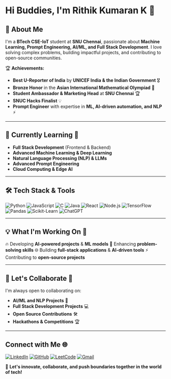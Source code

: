 # Hi Buddies, I'm Rithik Kumaran K 👋

## 🚀 About Me
I'm a **BTech CSE-IoT** student at **SNU Chennai**, passionate about **Machine Learning, Prompt Engineering, AI/ML, and Full Stack Development**. I love solving complex problems, building impactful projects, and contributing to open-source communities.

🏆 **Achievements:**
- **Best U-Reporter of India** by **UNICEF India & the Indian Government** 🎖️
- **Bronze Honor** in the **Asian International Mathematical Olympiad** 🏅
- **Student Ambassador & Marketing Head** at **SNU Chennai** 🏆
- **SNUC Hacks Finalist** 💡
- **Prompt Engineer** with expertise in **ML, AI-driven automation, and NLP** ⚡

---

## 🌱 Currently Learning 📖
- **Full Stack Development** (Frontend & Backend)
- **Advanced Machine Learning & Deep Learning**
- **Natural Language Processing (NLP) & LLMs**
- **Advanced Prompt Engineering**
- **Cloud Computing & Edge AI**

---

## 🛠️ Tech Stack & Tools
![Python](https://img.shields.io/badge/Python-3776AB?style=for-the-badge&logo=python&logoColor=white)
![JavaScript](https://img.shields.io/badge/JavaScript-F7DF1E?style=for-the-badge&logo=javascript&logoColor=black)
![C](https://img.shields.io/badge/C-00599C?style=for-the-badge&logo=c&logoColor=white)
![Java](https://img.shields.io/badge/Java-007396?style=for-the-badge&logo=java&logoColor=white)
![React](https://img.shields.io/badge/React-61DAFB?style=for-the-badge&logo=react&logoColor=black)
![Node.js](https://img.shields.io/badge/Node.js-339933?style=for-the-badge&logo=node-dot-js&logoColor=white)
![TensorFlow](https://img.shields.io/badge/TensorFlow-FF6F00?style=for-the-badge&logo=tensorflow&logoColor=white)
![Pandas](https://img.shields.io/badge/Pandas-150458?style=for-the-badge&logo=pandas&logoColor=white)
![Scikit-Learn](https://img.shields.io/badge/Scikit--Learn-F7931E?style=for-the-badge&logo=scikit-learn&logoColor=white)
![ChatGPT](https://img.shields.io/badge/ChatGPT-00A67E?style=for-the-badge&logo=openai&logoColor=white)

---

## 💡 What I'm Working On 🚀
🔥 Developing **AI-powered projects** & **ML models**
🎯 Enhancing **problem-solving skills** 
🌐 Building **full-stack applications** & **AI-driven tools**
⚡ Contributing to **open-source projects**

---

## 🤝 Let's Collaborate 🤝
I'm always open to collaborating on:
- **AI/ML and NLP Projects** 🤖
- **Full Stack Development Projects** 💻
- **Open Source Contributions** 🛠️
- **Hackathons & Competitions** 🏆

---

## Connect with Me 🌐
[![LinkedIn](https://img.shields.io/badge/LinkedIn-0077B5?style=for-the-badge&logo=linkedin&logoColor=white)](https://linkedin.com/in/rithik-kumaran)
[![GitHub](https://img.shields.io/badge/GitHub-181717?style=for-the-badge&logo=github&logoColor=white)](https://github.com/RITHIKKUMARAN/RITHIKKUMARAN)
[![LeetCode](https://img.shields.io/badge/LeetCode-FFA116?style=for-the-badge&logo=leetcode&logoColor=black)](https://leetcode.com/u/RITHIK_KUMARAN_K/)
[![Gmail](https://img.shields.io/badge/Gmail-D14836?style=for-the-badge&logo=gmail&logoColor=white)](mailto:rithikkumarank@gmail.com)

📌 **Let's innovate, collaborate, and push boundaries together in the world of tech!**



